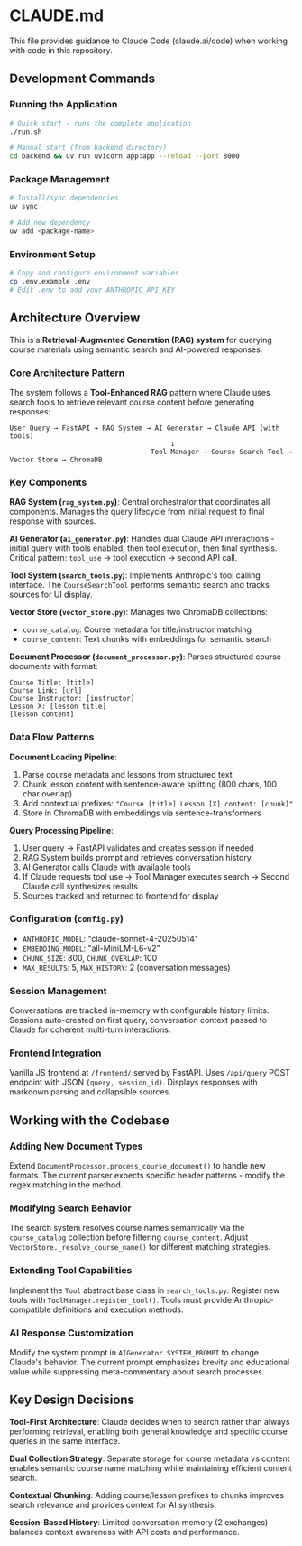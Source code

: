 # CLAUDE.md

This file provides guidance to Claude Code (claude.ai/code) when working with code in this repository.

## Development Commands

### Running the Application
```bash
# Quick start - runs the complete application
./run.sh

# Manual start (from backend directory)
cd backend && uv run uvicorn app:app --reload --port 8000
```

### Package Management
```bash
# Install/sync dependencies
uv sync

# Add new dependency
uv add <package-name>
```

### Environment Setup
```bash
# Copy and configure environment variables
cp .env.example .env
# Edit .env to add your ANTHROPIC_API_KEY
```

## Architecture Overview

This is a **Retrieval-Augmented Generation (RAG) system** for querying course materials using semantic search and AI-powered responses.

### Core Architecture Pattern
The system follows a **Tool-Enhanced RAG** pattern where Claude uses search tools to retrieve relevant course content before generating responses:

```
User Query → FastAPI → RAG System → AI Generator → Claude API (with tools)
                                        ↓
                                   Tool Manager → Course Search Tool → Vector Store → ChromaDB
```

### Key Components

**RAG System (`rag_system.py`)**: Central orchestrator that coordinates all components. Manages the query lifecycle from initial request to final response with sources.

**AI Generator (`ai_generator.py`)**: Handles dual Claude API interactions - initial query with tools enabled, then tool execution, then final synthesis. Critical pattern: `tool_use` → tool execution → second API call.

**Tool System (`search_tools.py`)**: Implements Anthropic's tool calling interface. The `CourseSearchTool` performs semantic search and tracks sources for UI display.

**Vector Store (`vector_store.py`)**: Manages two ChromaDB collections:
- `course_catalog`: Course metadata for title/instructor matching  
- `course_content`: Text chunks with embeddings for semantic search

**Document Processor (`document_processor.py`)**: Parses structured course documents with format:
```
Course Title: [title]
Course Link: [url] 
Course Instructor: [instructor]
Lesson X: [lesson title]
[lesson content]
```

### Data Flow Patterns

**Document Loading Pipeline**:
1. Parse course metadata and lessons from structured text
2. Chunk lesson content with sentence-aware splitting (800 chars, 100 char overlap)
3. Add contextual prefixes: `"Course [title] Lesson [X] content: [chunk]"`
4. Store in ChromaDB with embeddings via sentence-transformers

**Query Processing Pipeline**:
1. User query → FastAPI validates and creates session if needed
2. RAG System builds prompt and retrieves conversation history
3. AI Generator calls Claude with available tools
4. If Claude requests tool use → Tool Manager executes search → Second Claude call synthesizes results
5. Sources tracked and returned to frontend for display

### Configuration (`config.py`)
- `ANTHROPIC_MODEL`: "claude-sonnet-4-20250514"
- `EMBEDDING_MODEL`: "all-MiniLM-L6-v2" 
- `CHUNK_SIZE`: 800, `CHUNK_OVERLAP`: 100
- `MAX_RESULTS`: 5, `MAX_HISTORY`: 2 (conversation messages)

### Session Management
Conversations are tracked in-memory with configurable history limits. Sessions auto-created on first query, conversation context passed to Claude for coherent multi-turn interactions.

### Frontend Integration
Vanilla JS frontend at `/frontend/` served by FastAPI. Uses `/api/query` POST endpoint with JSON `{query, session_id}`. Displays responses with markdown parsing and collapsible sources.

## Working with the Codebase

### Adding New Document Types
Extend `DocumentProcessor.process_course_document()` to handle new formats. The current parser expects specific header patterns - modify the regex matching in the method.

### Modifying Search Behavior  
The search system resolves course names semantically via the `course_catalog` collection before filtering `course_content`. Adjust `VectorStore._resolve_course_name()` for different matching strategies.

### Extending Tool Capabilities
Implement the `Tool` abstract base class in `search_tools.py`. Register new tools with `ToolManager.register_tool()`. Tools must provide Anthropic-compatible definitions and execution methods.

### AI Response Customization
Modify the system prompt in `AIGenerator.SYSTEM_PROMPT` to change Claude's behavior. The current prompt emphasizes brevity and educational value while suppressing meta-commentary about search processes.

## Key Design Decisions

**Tool-First Architecture**: Claude decides when to search rather than always performing retrieval, enabling both general knowledge and specific course queries in the same interface.

**Dual Collection Strategy**: Separate storage for course metadata vs content enables semantic course name matching while maintaining efficient content search.

**Contextual Chunking**: Adding course/lesson prefixes to chunks improves search relevance and provides context for AI synthesis.

**Session-Based History**: Limited conversation memory (2 exchanges) balances context awareness with API costs and performance.